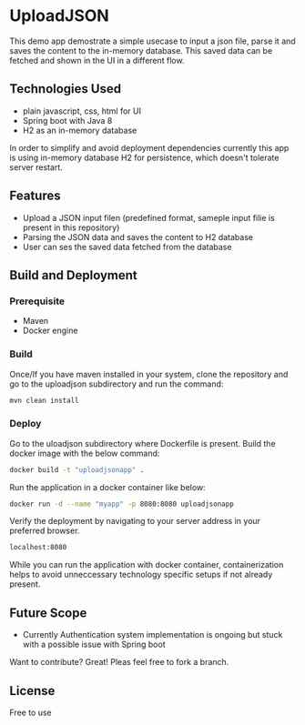# UploadJSON


This demo app demostrate a simple usecase to input a json file, parse it and saves the content to the in-memory database. 
This saved data can be fetched and shown in the UI in a different flow.

## Technologies Used
- plain javascript, css, html for UI
- Spring boot with Java 8
- H2 as an in-memory database

In order to simplify and avoid deployment dependencies currently this app is using in-memory database H2 for persistence, which doesn't tolerate server restart.

## Features

- Upload a JSON input filen (predefined format, sameple input filie is present in this repository)
- Parsing the JSON data and saves the content to H2 database
- User can ses the saved data fetched from the database

## Build and Deployment
### Prerequisite
- Maven
- Docker engine

### Build
Once/If you have maven installed in your system, clone the repository and go to the uploadjson subdirectory and run the command: 
```sh
mvn clean install
```

### Deploy
Go to the uloadjson subdirectory where Dockerfile is present. Build the docker image with the below command:
```sh
docker build -t "uploadjsonapp" .
```

Run the application in a docker container like below:
```sh
docker run -d --name "myapp" -p 8080:8080 uploadjsonapp
```

Verify the deployment by navigating to your server address in
your preferred browser.
```sh
localhost:8080
```

While you can run the application with docker container, containerization helps to avoid unneccessary technology specific setups if not already present.

## Future Scope
- Currently Authentication system implementation is ongoing but stuck with a possible issue with Spring boot

Want to contribute? Great!
Pleas feel free to fork a branch.


## License
Free to use
